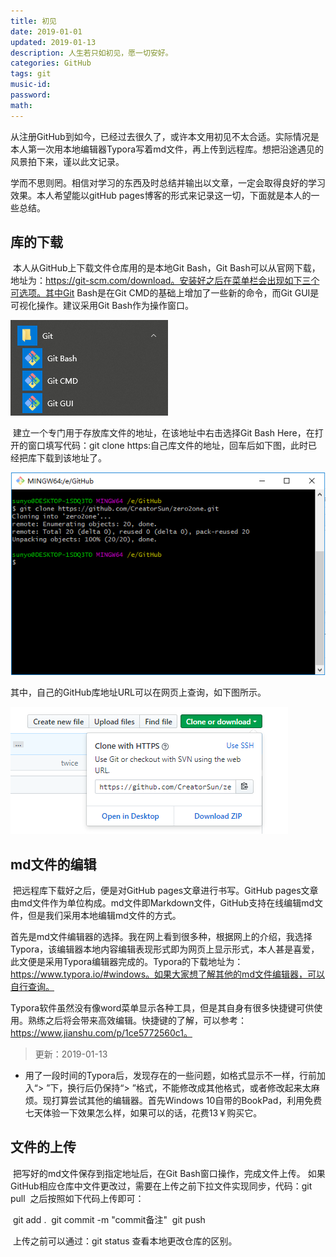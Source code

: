 ```yaml
---
title: 初见
date: 2019-01-01
updated: 2019-01-13
description: 人生若只如初见，愿一切安好。
categories: GitHub
tags: git
music-id:
password:
math:
---
```


​	从注册GitHub到如今，已经过去很久了，或许本文用初见不太合适。实际情况是本人第一次用本地编辑器Typora写着md文件，再上传到远程库。想把沿途遇见的风景拍下来，谨以此文记录。

​	学而不思则罔。相信对学习的东西及时总结并输出以文章，一定会取得良好的学习效果。本人希望能以gitHub pages博客的形式来记录这一切，下面就是本人的一些总结。

## 库的下载

​	本人从GitHub上下载文件仓库用的是本地Git Bash，Git Bash可以从官网下载，地址为：https://git-scm.com/download。安装好之后在菜单栏会出现如下三个可选项。其中Git Bash是在Git CMD的基础上增加了一些新的命令，而Git GUI是可视化操作。建议采用Git Bash作为操作窗口。

![jpeg](https://raw.githubusercontent.com/creatorsun/creatorsun.github.io/master/resource/20181127_01.jpeg)

​	建立一个专门用于存放库文件的地址，在该地址中右击选择Git Bash Here，在打开的窗口填写代码：git clone https:自己库文件的地址，回车后如下图，此时已经把库下载到该地址了。

![jpeg](https://raw.githubusercontent.com/creatorsun/creatorsun.github.io/master/resource/20181127_03.jpeg)

其中，自己的GitHub库地址URL可以在网页上查询，如下图所示。

![jpeg](https://raw.githubusercontent.com/creatorsun/creatorsun.github.io/master/resource/20181127_02.jpeg)

## md文件的编辑

​	把远程库下载好之后，便是对GitHub pages文章进行书写。GitHub pages文章由md文件作为单位构成。md文件即Markdown文件，GitHub支持在线编辑md文件，但是我们采用本地编辑md文件的方式。

​	首先是md文件编辑器的选择。我在网上看到很多种，根据网上的介绍，我选择Typora，该编辑器本地内容编辑表现形式即为网页上显示形式，本人甚是喜爱，此文便是采用Typora编辑器完成的。Typora的下载地址为：https://www.typora.io/#windows。如果大家想了解其他的md文件编辑器，可以自行查询。

​	Typora软件虽然没有像word菜单显示各种工具，但是其自身有很多快捷键可供使用。熟练之后将会带来高效编辑。快捷键的了解，可以参考：https://www.jianshu.com/p/1ce5772560c1。

> 更新：2019-01-13<br>

* 用了一段时间的Typora后，发现存在的一些问题，如格式显示不一样，行前加入“> ”下，换行后仍保持“> ”格式，不能修改成其他格式，或者修改起来太麻烦。现打算尝试其他的编辑器。首先Windows 10自带的BookPad，利用免费七天体验一下效果怎么样，如果可以的话，花费13￥购买它。
  

## 文件的上传

​	把写好的md文件保存到指定地址后，在Git Bash窗口操作，完成文件上传。
​	如果GitHub相应仓库中文件更改过，需要在上传之前下拉文件实现同步，代码：git pull
​	之后按照如下代码上传即可：

​	git add .
​	git commit -m "commit备注"
​	git push

​	上传之前可以通过：git status 查看本地更改仓库的区别。

